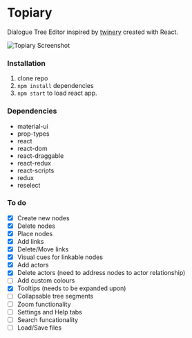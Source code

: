 # Topiary

Dialogue Tree Editor inspired by [twinery](http://www.twinery.org) created with React.

![Topiary Screenshot](https://github.com/bgk-/topiary/blob/master/docs/topiary.png)

### Installation

1.  clone repo
2.  `npm install` dependencies
3.  `npm start` to load react app.

### Dependencies

* material-ui
* prop-types
* react
* react-dom
* react-draggable
* react-redux
* react-scripts
* redux
* reselect

### To do

* [x] Create new nodes
* [x] Delete nodes
* [x] Place nodes
* [x] Add links
* [x] Delete/Move links
* [x] Visual cues for linkable nodes
* [x] Add actors
* [x] Delete actors (need to address nodes to actor relationship)
* [ ] Add custom colours
* [x] Tooltips (needs to be expanded upon)
* [ ] Collapsable tree segments
* [ ] Zoom functionality
* [ ] Settings and Help tabs
* [ ] Search funcationality
* [ ] Load/Save files

